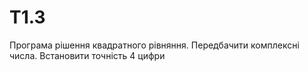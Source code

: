 # T1.3
Програма рішення квадратного рівняння. Передбачити комплексні числа. Встановити точність 4 цифри 
